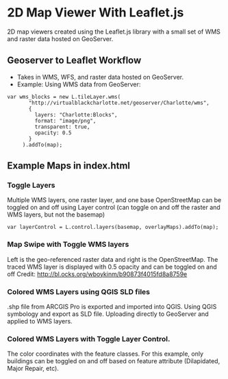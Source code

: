 # 2D Map Viewer With Leaflet.js 

2D map viewers created using the Leaflet.js library with a small set of WMS and raster data hosted on GeoServer.


## Geoserver to Leaflet Workflow

 * Takes in WMS, WFS, and raster data hosted on GeoServer. 
 * Example: Using WMS data from GeoServer:
 ```
var wms_blocks = new L.tileLayer.wms(
        "http://virtualblackcharlotte.net/geoserver/Charlotte/wms",
        {
          layers: "Charlotte:Blocks",
          format: "image/png",
          transparent: true,
          opacity: 0.5
        }
      ).addTo(map);
```

## Example Maps in index.html

### Toggle Layers
Multiple WMS layers, one raster layer, and one base OpenStreetMap can be toggled on and off using Layer control (can toggle on and off the raster and WMS layers, but not the basemap) 
```
var layerControl = L.control.layers(basemap, overlayMaps).addTo(map);
```
### Map Swipe with Toggle WMS layers 
Left is the geo-referenced raster data and right is the OpenStreetMap. The traced WMS layer is displayed with 0.5 opacity and can be toggled on and off
Credit: http://bl.ocks.org/wboykinm/b90873f4015fd8a8759e

### Colored WMS Layers using QGIS SLD files 
.shp file from ARCGIS Pro is exported and imported into QGIS. Using QGIS symbology and export as SLD file. Uploading directly to GeoServer and applied to WMS layers.

### Colored WMS Layers with Toggle Layer Control. 
The color coordinates with the feature classes. For this example, only buildings can be toggled on and off based on feature attribute (Dilapidated, Major Repair, etc). 
